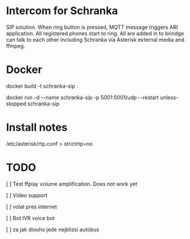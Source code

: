 # Intercom for Schranka
SIP solution. When ring button is pressed, MQTT message triggers ARI application. All registered phones start to ring. All are added in to brindge can talk to each other including Schranka via Asterisk external media and ffmpeg.

# Docker
docker build -t schranka-sip .

docker run -d --name schranka-sip -p 5001:5001/udp --restart unless-stopped schranka-sip

# Install notes
/etc/asterisk/rtp.conf > strictrtp=no

# TODO
[ ] Test ffplay volume amplification. Does not work yet

[ ] Video support

[ ] volat pres internet

[ ] Bot IVR voice bot

[ ] za jak dlouho jede nejblizsi autobus
